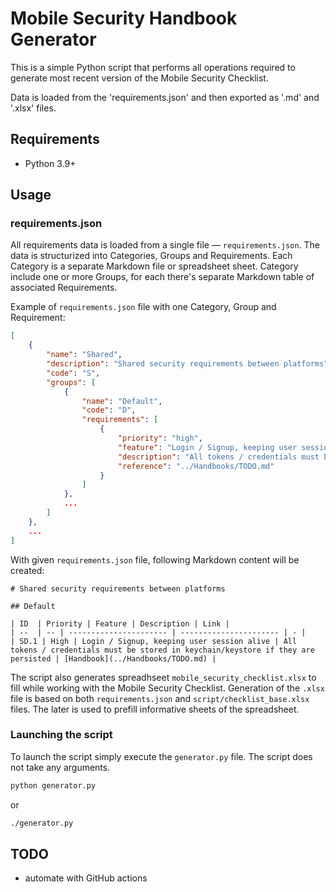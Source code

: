 # Mobile Security Handbook Generator

This is a simple Python script that performs all operations required 
to generate most recent version of the Mobile Security Checklist.

Data is loaded from the 'requirements.json' and then exported as '.md' and '.xlsx' files.

## Requirements
-  Python 3.9+

## Usage

### requirements.json
All requirements data is loaded from a single file — `requirements.json`. The data is structurized into Categories, Groups and Requirements. Each Category is a separate Markdown file or spreadsheet sheet. Category include one or more Groups, for each there's separate Markdown table of associated Requirements.

Example of `requirements.json` file with one Category, Group and Requirement:
```json
[
    {
        "name": "Shared",
        "description": "Shared security requirements between platforms",
        "code": "S",
        "groups": [
            {
                "name": "Default",
                "code": "D",
                "requirements": [
                    {
                        "priority": "high",
                        "feature": "Login / Signup, keeping user session alive",
                        "description": "All tokens / credentials must be stored in keychain/keystore if they are persisted",
                        "reference": "../Handbooks/TODO.md"
                    }
                ]
            },
            ...
        ]
    },
    ...
]
```
With given `requirements.json` file, following Markdown content will be created:
```
# Shared security requirements between platforms

## Default

| ID  | Priority | Feature | Description | Link |
| --  | -- | ---------------------- | ---------------------- | - |
| SD.1 | High | Login / Signup, keeping user session alive | All tokens / credentials must be stored in keychain/keystore if they are persisted | [Handbook](../Handbooks/TODO.md) |
```

The script also generates spreadhseet `mobile_security_checklist.xlsx` to fill while working with the Mobile Security Checklist.
Generation of the `.xlsx` file is based on both `requirements.json` and `script/checklist_base.xlsx` files. The later is used to prefill informative sheets of the spreadsheet.

### Launching the script
To launch the script simply execute the `generator.py` file. The script does not take any arguments.
```bash
python generator.py
```
or
```bash
./generator.py
```

## TODO
- automate with GitHub actions
